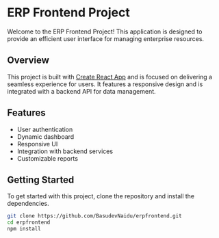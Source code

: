 # ERP Frontend Project

Welcome to the ERP Frontend Project! This application is designed to provide an efficient user interface for managing enterprise resources.

## Overview

This project is built with [Create React App](https://github.com/facebook/create-react-app) and is focused on delivering a seamless experience for users. It features a responsive design and is integrated with a backend API for data management.

## Features

- User authentication
- Dynamic dashboard
- Responsive UI
- Integration with backend services
- Customizable reports

## Getting Started

To get started with this project, clone the repository and install the dependencies.

```bash
git clone https://github.com/BasudevNaidu/erpfrontend.git
cd erpfrontend
npm install
